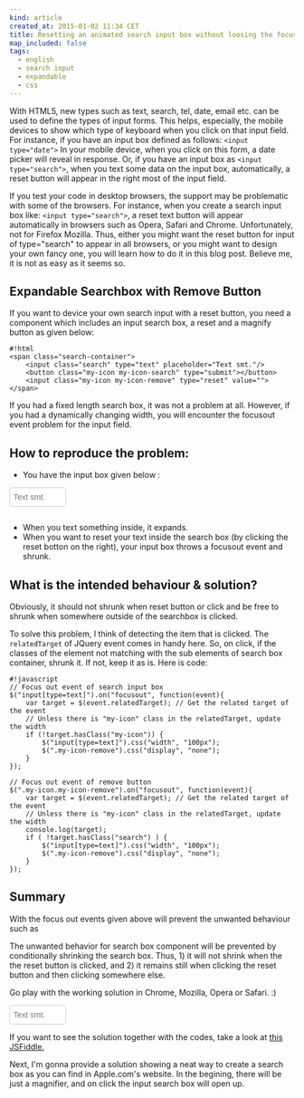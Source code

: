 ```yaml
---
kind: article
created_at: 2015-01-02 11:34 CET
title: Resetting an animated search input box without loosing the focus
map_included: false
tags:
  - english
  - search input 
  - expandable
  - css
---
```


With HTML5, new types such as text, search, tel, date, email etc. can be used to define the types of input forms. 
This helps, especially, the mobile devices to show which type of keyboard when you click on that input field. 
For instance, if you have an input box 
defined as follows: `<input type="date">`
In your mobile device, when you click on this form, a date picker will reveal in response. Or, if you have an input
box as `<input type="search">`, when you text some data on the input box, automatically, a reset button will appear
in the right most of the input field.

If you test your code in desktop browsers, the support may be problematic with some of the browsers. For instance, 
when you create a search input box 
like: `<input type="search">`, a reset text button will appear automatically in browsers such as Opera, Safari and Chrome.
Unfortunately, not for Firefox Mozilla. Thus, either you might want the reset button for input of 
type="search" to appear in all browsers, or you might want to design your own fancy one, you will learn how to
do it in this blog post. Believe me, it is not as easy as it seems so.

<!--MORE-->

## Expandable Searchbox with Remove Button

If you want to device your own search input with a reset button, you need a component which includes an input search box, 
 a reset and a magnify button as given below: 


    #!html
    <span class="search-container">
        <input class="search" type="text" placeholder="Text smt."/>
        <button class="my-icon my-icon-search" type="submit"></button>
        <input class="my-icon my-icon-remove" type="reset" value="">
    </span>
 
If you had a fixed length search box, it was not a problem at all. However, if you had a dynamically changing width, 
you will encounter the focusout event problem for the input field.

## How to reproduce the problem:
 
* You have the input box given below : 

<div class="defn" id="expandable-button">
  <form method="post" action="/search" >
      <span class="search-container">
          <input class="search" type="text" placeholder="Text smt."/>
          <button class="my-icon my-icon-search" type="submit"></button>
          <input class="my-icon my-icon-remove" type="reset" value="">
      </span>
  </form>
</div>

* When you text something inside, it expands.
* When you want to reset your text inside the search box (by clicking the reset botton on the right), your input box throws a 
 focusout event and shrunk.
 
 <style>
    #expandable-button{
        display: inline-block;
    }
    
    .search-container {
        position: relative;
        display: inline-block;
    }
    
    .my-icon {
        border: none;
        background-color: #ffffff;
        position: absolute;
        z-index: 2; /* Make the icon on top of the input box */
        /* vertically center the icon */
        top: 50%;
        transform: translateY(-50%);
        -webkit-transform: translateY(-50%);
        color: dimgray; /* Define the text color */
        width: 22px;
        height: 22px;
    }
    
    .my-icon.my-icon-search {
        right: 5px; /* Define the absolute position in the search container */
        /* Define the background image for remove button */
        background: #ffffff url(/img/icons/search.svg) no-repeat center center;
        background-size: contain;
    }
    
    .my-icon.my-icon-remove {
        display: none; /* Hide the remove button initially */
        background: #ffffff url(/img/icons/remove.svg) no-repeat center center; /* Define the background image for remove button */
        right: 25px; /* Define the absolute position in the search container */
    }
    
    input[type=text] {
        /* Give an initial width */
        width: 100px;
        /* Make the width changes more smooth */
        transition: width 1s ease;
        -webkit-transition: width 1s ease;
    
        /* Make the search box look fancy .*/
        display: block;
        height: 34px;
        padding: 3px 6px;
        font-size: 14px;
        line-height: 1.42857143;
        color: #555;
        background-color: #fff;
        background-image: none;
        border: 1px solid #ccc;
        border-radius: 4px;
    }
    
 </style>
 <script type="application/javascript">
    $(document).ready(function(){
    
        // If there is a text entered to the input box, reveal the remove button
        // else make keep it hidden.
        function displayReset(that) {
            // Test the length of the value of the input box
            var display = $(that).val().length > 0 ? "block" : "none";
            $(".my-icon-remove").css("display", display);
        }
    
        // On focusin event, increase the width of the input box
        $("input[type=text]").on("focusin", function(){
            $("input[type=text]").css("width", "250px");
            displayReset(this);
        });
    
        // On keydown, check whether there is text in the input box or not
        $("input[type=text]").on("keydown", function() {
            displayReset(this);
        });
        
        // On focus out for defining the problem
        $(".defn input[type=text]").on("focusout", function(event){
            $("input[type=text]").css("width", "100px");
            $(".my-icon-remove").css("display", "none");
        });
    
        // On focus out search input text
        $(".soln input[type=text]").on("focusout", function(event){
            var target = $(event.relatedTarget); // Get the related target of the event
            // Unless there is "my-icon" class in the relatedTarget, update the width
            console.log(target);
            if ( !target.hasClass("my-icon") ) {
                $("input[type=text]").css("width", "100px");
                $(".my-icon-remove").css("display", "none");
            }
        });
        
        // On focus out remove button
        $(".soln .my-icon.my-icon-remove").on("focusout", function(event){
            var target = $(event.relatedTarget); // Get the related target of the event
            // Unless there is "my-icon" class in the relatedTarget, update the width
            console.log(target);
            if ( !target.hasClass("search") ) {
                $("input[type=text]").css("width", "100px");
                $(".my-icon-remove").css("display", "none");
            }
        });
        
        
    });
 </script>
 
## What is the intended behaviour & solution?

Obviously, it should not shrunk when reset button or click and be free to shrunk when somewhere outside of the 
searchbox is clicked.


To solve this problem, I think of detecting the item that is clicked. The `relatedTarget` of JQuery event comes 
in handy here. So, on click, if the classes of the element not matching with the sub elements of search box 
container, shrunk it. If not, keep it as is. Here is code: 



    #!javascript
    // Focus out event of search input box
    $("input[type=text]").on("focusout", function(event){
        var target = $(event.relatedTarget); // Get the related target of the event
        // Unless there is "my-icon" class in the relatedTarget, update the width
        if (!target.hasClass("my-icon")) {
            $("input[type=text]").css("width", "100px");
            $(".my-icon-remove").css("display", "none");
        }
    });
    
    // Focus out event of remove button
    $(".my-icon.my-icon-remove").on("focusout", function(event){
        var target = $(event.relatedTarget); // Get the related target of the event
        // Unless there is "my-icon" class in the relatedTarget, update the width
        console.log(target);
        if ( !target.hasClass("search") ) {
            $("input[type=text]").css("width", "100px");
            $(".my-icon-remove").css("display", "none");
        }
    });


## Summary

With the focus out events given above will prevent the unwanted behaviour such as

The unwanted behavior for search box component will be prevented by conditionally shrinking the search box. Thus, 1) it
will not shrink when the the reset button is clicked, and 2) it remains still when clicking the reset button and 
then clicking somewhere else. 

Go play with the working solution in Chrome, Mozilla, Opera or Safari. :)

<div class="soln">
  <form method="post" action="/search" >
      <span class="search-container">
          <input class="search" type="text" placeholder="Text smt."/>
          <button class="my-icon my-icon-search" type="submit"></button>
          <input class="my-icon my-icon-remove" type="reset" value="">
      </span>
  </form>
</div>

If you want to see the solution together with the codes, take a look at 
[this JSFiddle.](http://jsfiddle.net/yaprak/oaa1k4y2/)


Next, I'm gonna provide a solution showing a neat way to create a search box as you can find in Apple.com's website.
In the begining, there will be just a magnifier, and on click the input search box will open up.
 
